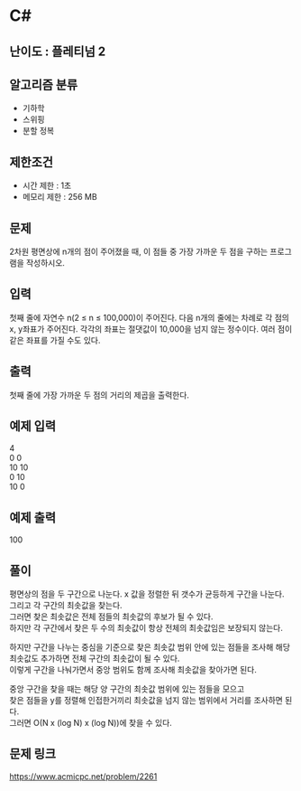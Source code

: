 # C#

## 난이도 : 플레티넘 2

## 알고리즘 분류
  - 기하학
  - 스위핑
  - 분할 정복

## 제한조건
  - 시간 제한 : 1초
  - 메모리 제한 : 256 MB

## 문제
2차원 평면상에 n개의 점이 주어졌을 때, 이 점들 중 가장 가까운 두 점을 구하는 프로그램을 작성하시오.<br/>


## 입력
첫째 줄에 자연수 n(2 ≤ n ≤ 100,000)이 주어진다. 다음 n개의 줄에는 차례로 각 점의 x, y좌표가 주어진다. 각각의 좌표는 절댓값이 10,000을 넘지 않는 정수이다. 여러 점이 같은 좌표를 가질 수도 있다.<br/>


## 출력
첫째 줄에 가장 가까운 두 점의 거리의 제곱을 출력한다.<br/>


## 예제 입력
4<br/>
0 0<br/>
10 10<br/>
0 10<br/>
10 0<br/>


## 예제 출력
100<br/>


## 풀이
평면상의 점을 두 구간으로 나눈다. x 값을 정렬한 뒤 갯수가 균등하게 구간을 나눈다.<br/>
그리고 각 구간의 최솟값을 찾는다.<br/>
그러면 찾은 최솟값은 전체 점들의 최솟값의 후보가 될 수 있다.<br/>
하지만 각 구간에서 찾은 두 수의 최솟값이 항상 전체의 최솟값임은 보장되지 않는다.<br/>


하지만 구간을 나누는 중심을 기준으로 찾은 최솟값 범위 안에 있는 점들을 조사해 해당 최솟값도 추가하면 전체 구간의 최솟값이 될 수 있다.<br/>
이렇게 구간을 나눠가면서 중앙 범위도 함께 조사해 최솟값을 찾아가면 된다.<br/>

중앙 구간을 찾을 때는 해당 양 구간의 최솟값 범위에 있는 점들을 모으고<br/>
찾은 점들을 y를 정렬해 인접한거끼리 최솟값을 넘지 않는 범위에서 거리를 조사하면 된다.<br/>
그러면 O(N x (log N) x (log N))에 찾을 수 있다.<br/>


## 문제 링크
https://www.acmicpc.net/problem/2261